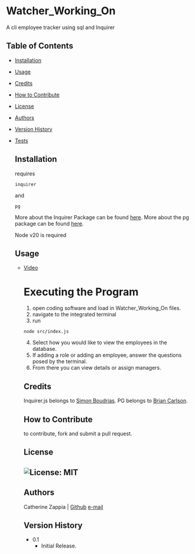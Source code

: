 # Watcher_Working_On
A cli employee tracker using sql and Inquirer

## Table of Contents

- [Installation](#installation)
- [Usage](#usage)
- [Credits](#credits)
- [How to Contribute](#how-to-contribute)
- [License](#license)
- [Authors](#authors)
- [Version History](#version-history)
- [Tests](#tests)

  ## Installation
  requires
  ```
  inquirer
  ```
  and
  ```
  pg
  ```
  More about the Inquirer Package can be found [here](https://www.npmjs.com/package/inquirer).
  More about the pg package can be found [here](https://www.npmjs.com/package/pg).
  
  Node v20 is required

  ## Usage
  - [Video](src/assets/walkthrough.mov)
 
    # Executing the Program
    1. open coding software and load in Watcher_Working_On files.
    2. navigate to the integrated terminal
    3. run
    ```
    node src/index.js
    ```
    4. Select how you would like to view the employees in the database.
    5. If adding a role or adding an employee, answer the questions posed by the terminal.
    6. From there you can view details or assign managers.
   
    ## Credits
       Inquirer.js belongs to [Simon Boudrias](https://www.github.com/SBoudrias).
       PG belongs to [Brian Carlson](https://github.com/brianc/node-postgres).
 
    ## How to Contribute
    to contribute, fork and submit a pull request.

    ## License
    ![License: MIT](https://img.shields.io/badge/License-MIT-yellow.svg)
    ---
    ## Authors
    Catherine Zappia | [Github](https://www.github.com/catzappia)          [e-mail](catherinemzappia@gmail.com)

    ## Version History
    - 0.1
        - Initial Release.
